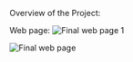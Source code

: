 Overview of the Project:

Web page:
![Final web page 1](https://user-images.githubusercontent.com/102342987/172840955-aba125d1-149e-4a53-8868-23451c030c25.jpg)

![Final web page](https://user-images.githubusercontent.com/102342987/172839674-598b586d-0103-43e2-a1df-5a1cf23eed86.jpg)








